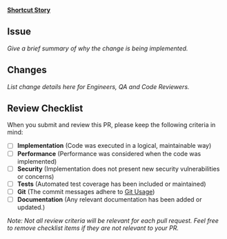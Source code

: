 **[Shortcut Story](_URL_)**

## Issue

_Give a brief summary of why the change is being implemented._

## Changes

_List change details here for Engineers, QA and Code Reviewers._

## Review Checklist

When you submit and review this PR, please keep the following criteria in mind:

- [ ] **Implementation** (Code was executed in a logical, maintainable way)
- [ ] **Performance** (Performance was considered when the code was implemented)
- [ ] **Security** (Implementation does not present new security vulnerabilities or concerns)
- [ ] **Tests** (Automated test coverage has been included or maintained)
- [ ] **Git** (The commit messages adhere to [Git Usage](https://tbaggery.com/2008/04/19/a-note-about-git-commit-messages.html))
- [ ] **Documentation** (Any relevant documentation has been added or updated.)

_Note: Not all review criteria will be relevant for each pull request. Feel free to remove checklist items if they are not relevant to your PR._
